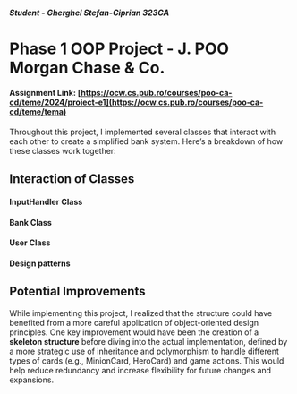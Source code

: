 ##### Student - Gherghel Stefan-Ciprian 323CA

# Phase 1 OOP Project - J. POO Morgan Chase & Co.

#### Assignment Link: [https://ocw.cs.pub.ro/courses/poo-ca-cd/teme/2024/proiect-e1](https://ocw.cs.pub.ro/courses/poo-ca-cd/teme/tema)

Throughout this project, I implemented several classes that interact with each other to create a simplified bank system.
Here’s a breakdown of how these classes work together:

## Interaction of Classes

#### InputHandler Class

#### Bank Class

#### User Class

#### Design patterns

## Potential Improvements
While implementing this project, I realized that the structure could have benefited from a more careful application of
object-oriented design principles. One key improvement would have been the creation of a **skeleton structure** before
diving into the actual implementation, defined by a more strategic use of inheritance and polymorphism to
handle different types of cards (e.g., MinionCard, HeroCard) and game actions. This would help reduce redundancy and
increase flexibility for future changes and expansions.
